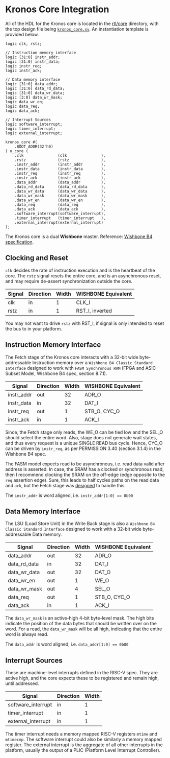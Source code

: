 # Kronos Core Integration

All of the HDL for the Kronos core is located in the [rtl/core](https://github.com/SonalPinto/kronos/tree/master/rtl/core) directory, with the top design file being [`kronos_core.sv`](https://github.com/SonalPinto/kronos/blob/master/rtl/core/kronos_core.sv). An instantiation template is provided below.

```
logic clk, rstz;

// Instruction memory interface
logic [31:0] instr_addr;
logic [31:0] instr_data;
logic instr_req;
logic instr_ack;

// Data memory interface
logic [31:0] data_addr;
logic [31:0] data_rd_data;
logic [31:0] data_wr_data;
logic [3:0] data_wr_mask;
logic data_wr_en;
logic data_req;
logic data_ack;

// Interrupt Sources
logic software_interrupt;
logic timer_interrupt;
logic external_interrupt;

kronos_core #(
    .BOOT_ADDR(32'h0)
) u_core (
    .clk               (clk               ),
    .rstz              (rstz              ),
    .instr_addr        (instr_addr        ),
    .instr_data        (instr_data        ),
    .instr_req         (instr_req         ),
    .instr_ack         (instr_ack         ),
    .data_addr         (data_addr         ),
    .data_rd_data      (data_rd_data      ),
    .data_wr_data      (data_wr_data      ),
    .data_wr_mask      (data_wr_mask      ),
    .data_wr_en        (data_wr_en        ),
    .data_req          (data_req          ),
    .data_ack          (data_ack          ),
    .software_interrupt(software_interrupt),
    .timer_interrupt   (timer_interrupt   ),
    .external_interrupt(external_interrupt)
);
```

The Kronos core is a dual **Wishbone** master. Reference: [Wishbone B4 specification](https://cdn.opencores.org/downloads/wbspec_b4.pdf).

## Clocking and Reset
`clk` decides the rate of instruction execution and is the heartbeat of the core. The `rstz` signal resets the entire core, and is an asynchronous reset, and may require de-assert synchronization outside the core.

| Signal     | Direction | Width | WISHBONE Equivalent
|------------|-----------|-------|--------------------
| clk        | in        | 1     | CLK_I
| rstz       | in        | 1     | RST_I, inverted

You may not want to drive `rstz` with RST_I, if signal is only intended to reset the bus to in your platform.


## Instruction Memory Interface

The Fetch stage of the Kronos core interacts with a 32-bit wide byte-addressable Instruction memory over a `Wishbone B4 Classic Standard Interface` designed to work with `FASM Synchronous RAM` (FPGA and ASIC Subset Model, Wishbone B4 spec, section 8.7.1).

| Signal     | Direction | Width | WISHBONE Equivalent
|------------|-----------|-------|--------------------
| instr_addr | out       | 32    | ADR_O
| instr_data | in        | 32    | DAT_I
| instr_req  | out       | 1     | STB_O, CYC_O
| instr_ack  | in        | 1     | ACK_I

Since, the Fetch stage only reads, the WE_O can be tied low and the SEL_O should select the entire word. Also, stage does not generate wait states, and thus every request is a unique SINGLE READ bus cycle. Hence, CYC_O can be driven by `instr_req`, as per PERMISSION 3.40 (section 3.1.4) in the Wishbone B4 spec.

The FASM model expects read to be asynchronous, i.e. read data valid after address is asserted. In case, the SRAM has a clocked or synchronous read, then I recommend clocking the SRAM on the off-edge (edge opposite to the `req` assertion edge). Sure, this leads to half cycles paths on the read data and `ack`, but the Fetch stage was [designed](instr_fetch.md) to handle this.

The `instr_addr` is word aligned, i.e. `instr_addr[1:0] == 0b00`


## Data Memory Interface

The LSU (Load Store Unit) in the Write Back stage is also a `Wishbone B4 Classic Standard Interface` designed to work with a 32-bit wide byte-addressable Data memory.

| Signal     | Direction | Width | WISHBONE Equivalent
|------------|-----------|-------|--------------------
| data_addr  | out       | 32    | ADR_O
| data_rd_data| in       | 32    | DAT_I
| data_wr_data| out      | 32    | DAT_O
| data_wr_en | out       | 1     | WE_O
| data_wr_mask| out      | 4     | SEL_O
| data_req   | out       | 1     | STB_O, CYC_O
| data_ack   | in        | 1     | ACK_I

The `data_wr_mask` is an active-high 4-bit byte-level mask. The high bits indicate the position of the data bytes that should be written over on the word. For a read, the `data_wr_mask` will be all high, indicating that the entire word is always read.

The `data_addr` is word aligned, i.e. `data_addr[1:0] == 0b00`

## Interrupt Sources

These are machine-level interrupts defined in the RISC-V spec. They are active high, and the core expects these to be registered and remain high, until addressed. 

| Signal     | Direction | Width 
|------------|-----------|-------
| software_interrupt   | in        | 1
| timer_interrupt   | in       | 1
| external_interrupt   | in        | 1

The timer interrupt needs a memory mapped RISC-V registers `mtime` and `mtimecmp`. The software interrupt could also be similarly a memory mapped register. The external interrupt is the aggregate of all other interrupts in the platform, usually the output of a PLIC (Platform Level Interrupt Controller).
